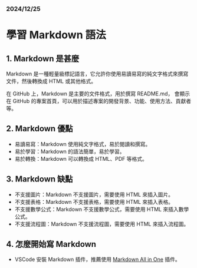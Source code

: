 ### 2024/12/25
# 學習 Markdown 語法

## 1. Markdown 是甚麼

Markdown 是一種輕量級標記語言，它允許你使用易讀易寫的純文字格式來撰寫文件，然後轉換成 HTML 或其他格式。

在 GitHub 上，Markdown 是主要的文件格式，用於撰寫 README.md， 會顯示在 GitHub 的專案首頁，可以用於描述專案的開發背景、功能、使用方法、貢獻者等。

## 2. Markdown 優點

- 易讀易寫：Markdown 使用純文字格式，易於閱讀和撰寫。
- 易於學習：Markdown 的語法簡單，易於學習。
- 易於轉換：Markdown 可以轉換成 HTML、PDF 等格式。

## 3. Markdown 缺點

- 不支援圖片：Markdown 不支援圖片，需要使用 HTML 來插入圖片。
- 不支援表格：Markdown 不支援表格，需要使用 HTML 來插入表格。
- 不支援數學公式：Markdown 不支援數學公式，需要使用 HTML 來插入數學公式。
- 不支援流程圖：Markdown 不支援流程圖，需要使用 HTML 來插入流程圖。

## 4. 怎麼開始寫 Markdown

- VSCode 安裝 Markdown 插件，推薦使用 [Markdown All in One](https://marketplace.visualstudio.com/items?itemName=yzhang.markdown-all-in-one) 插件。
